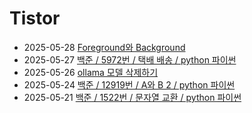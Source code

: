 # Tistor<!-- RECENT POST START -->
- 2025-05-28 [Foreground와 Background](https://seulow-down.tistory.com/371)
- 2025-05-27 [백준 / 5972번 / 택배 배송 / python 파이썬](https://seulow-down.tistory.com/370)
- 2025-05-26 [ollama 모델 삭제하기](https://seulow-down.tistory.com/369)
- 2025-05-24 [백준 / 12919번 / A와 B 2 / python 파이썬](https://seulow-down.tistory.com/368)
- 2025-05-21 [백준 / 1522번 / 문자열 교환 / python 파이썬](https://seulow-down.tistory.com/367)
<!-- RECENT POST END -->